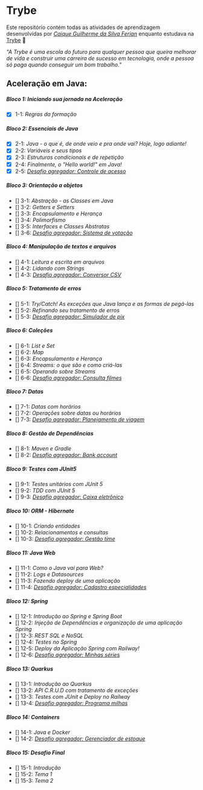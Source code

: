 # Trybe

Este repositório contém todas as atividades de aprendizagem desenvolvidas por _[Caique Guilherme da Silva Ferian](https://www.linkedin.com/in/caique-ferian-6a1320153/)_ enquanto estudava na [Trybe](https://www.betrybe.com/) :rocket:

_"A Trybe é uma escola do futuro para qualquer pessoa que queira melhorar de vida e construir uma carreira de sucesso em tecnologia, onde a pessoa só paga quando conseguir um bom trabalho."_

## Aceleração em Java:

##### Bloco 1: Iniciando sua jornada na Aceleração

- [X] 1-1: _Regras da formação_

##### Bloco 2: Essenciais de Java

- [X] 2-1: _Java - o que é, de onde veio e pra onde vai? Hoje, logo adiante!_
- [X] 2-2: _Variáveis e seus tipos_
- [X] 2-3: _Estruturas condicionais e de repetição_
- [X] 2-4: _Finalmente, o "Hello world!" em Java!_
- [X] 2-5: _[Desafio agregador: Controle de acesso]()_

##### Bloco 3: Orientação a objetos

- [] 3-1: _Abstração - as Classes em Java_
- [] 3-2: _Getters e Setters_
- [] 3-3: _Encapsulamento e Herança_
- [] 3-4: _Polimorfismo_
- [] 3-5: _Interfaces e Classes Abstratas_
- [] 3-6: _[Desafio agregador: Sistema de votação]()_

##### Bloco 4: Manipulação de textos e arquivos

- [] 4-1: _Leitura e escrita em arquivos_
- [] 4-2: _Lidando com Strings_
- [] 4-3: _[Desafio agregador: Conversor CSV]()_

##### Bloco 5: Tratamento de erros

- [] 5-1: _Try/Catch! As exceções que Java lança e as formas de pegá-las_
- [] 5-2: _Refinando seu tratamento de erros_
- [] 5-3: _[Desafio agregador: Simulador de pix]()_

##### Bloco 6: Coleções

- [] 6-1: _List e Set_
- [] 6-2: _Map_
- [] 6-3: _Encapsulamento e Herança_
- [] 6-4: _Streams: o que são e como criá-las_
- [] 6-5: _Operando sobre Streams_
- [] 6-6: _[Desafio agregador: Consulta filmes]()_

##### Bloco 7: Datas

- [] 7-1: _Datas com horários_
- [] 7-2: _Operações sobre datas ou horários_
- [] 7-3: _[Desafio agregador: Planejamento de viagem]()_

##### Bloco 8: Gestão de Dependências

- [] 8-1: _Maven e Gradle_
- [] 8-2: _[Desafio agregador: Bank account]()_

##### Bloco 9: Testes com JUnit5

- [] 9-1: _Testes unitários com JUnit 5_
- [] 9-2: _TDD com JUnit 5_
- [] 9-3: _[Desafio agregador: Caixa eletrônico]()_

##### Bloco 10: ORM - Hibernate

- [] 10-1: _Criando entidades_
- [] 10-2: _Relacionamentos e consultas_
- [] 10-3: _[Desafio agregador: Gestão time]()_

##### Bloco 11: Java Web

- [] 11-1: _Como o Java vai para Web?_
- [] 11-2: _Logs e Datasources_
- [] 11-3: _Fazendo deploy de uma aplicação_
- [] 11-4: _[Desafio agregador: Cadastro especialidades]()_

##### Bloco 12: Spring

- [] 12-1: _Introdução ao Spring e Spring Boot_
- [] 12-2: _Injeção de Dependências e organização de uma aplicação Spring_
- [] 12-3: _REST SQL e NoSQL_
- [] 12-4: _Testes no Spring_
- [] 12-5: _Deploy da Aplicação Spring com Railway!_
- [] 12-6: _[Desafio agregador: Minhas séries]()_

##### Bloco 13: Quarkus

- [] 13-1: _Introdução ao Quarkus_
- [] 13-2: _API C.R.U.D com tratamento de exceções_
- [] 13-3: _Testes com JUnit e Deploy no Railway_
- [] 13-4: _[Desafio agregador: Programa milhas]()_

##### Bloco 14: Containers

- [] 14-1: _Java e Docker_
- [] 14-2: _[Desafio agregador: Gerenciador de estoque]()_

##### Bloco 15: Desafio Final

- [] 15-1: _Introdução_
- [] 15-2: _Tema 1_
- [] 15-3: _Tema 2_
